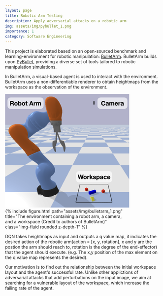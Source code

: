```yaml
---
layout: page
title: Robotic Arm Testing
description: Apply adversarial attacks on a robotic arm
img: assets/img/pybullet_1.png
importance: 1
category: Software Engineering
---
```


This project is elaborated based on an open-sourced benchmark and learning-environment
for robotic manipulation: <a href="https://github.com/ColinKohler/BulletArm">BulletArm</a>.  BulletArm builds upon <a href="https://pybullet.org/wordpress/">PyBullet</a>, providing a diverse set of tools tailored to robotic manipulation simulations.

In BulletArm, a visual-based agent is used to interact with the environment. BulletArm uses a non-differentiable renderer to obtain heightmaps from the workspace as the observation of the environment.

<div class="row justify-content-center"> <!-- Center the row -->
    <div class="col-sm mt-3 mt-md-0 text-center"> <!-- Center the column content -->
        <img src="assets/img/bulletarm_1.png" alt="The environment containing a robot arm, a camera, and a workspace (Credit to authors of BulletArm)" class="img-fluid rounded z-depth-1" style="max-width: 80%; height: auto;">
    </div>
    <div class="col-sm mt-3 mt-md-0 text-center" style="width: 80%;"> 
        {% include figure.html path="assets/img/bulletarm_1.png" title="The environment containing a robot arm, a camera, and a workspace (Credit to authors of BulletArm)" class="img-fluid rounded z-depth-1" %}
    </div>
</div>

DQN takes heightmaps as input and outputs a q value map, it indicates the desired action of the robotic arm(action = [x, y, rotation], x and y are the postion the arm should reach to, rotation is the degree of the end-effector) that the agent should execute. (e.g. The x,y position of the max element on the q value map represents the desired).

Our motivation is to find out the relationship between the initial workspace layout and the agent's successful rate. Unlike other applictions of adversarial attacks that add perturbations on the input image, we aim at searching for a vulnerable layout of the workspace, which increase the failing rate of the agent.